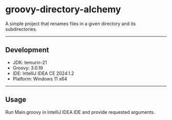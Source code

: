 # groovy-directory-alchemy

A simple project that renames files in a given directory and its subdirectories.

---

## Development
- JDK: temurin-21
- Groovy: 3.0.19
- IDE: IntelliJ IDEA CE 2024.1.2
- Platform: Windows 11 x64

---

## Usage

Run Main.groovy in IntelliJ IDEA IDE and provide requested arguments.